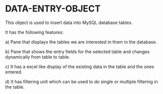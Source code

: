 # DATA-ENTRY-OBJECT
This object is used to insert data into MySQL database tables. 

It has the following features:

   a) Pane that displays the tables we are interested in them in the database.
   
   b) Pane that shows the entry fields for the selected table and changes dynamically from table to table.
   
   c) It has a excel like display of the existing data in the table and the ones entered.
   
   d) It has filtering unit which can be used to do single or multiple filtering in the table.
